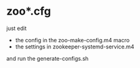 
# zoo*.cfg

just edit 

* the config in the zoo-make-config.m4 macro 
* the settings in zookeeper-systemd-service.m4

and run the generate-configs.sh
